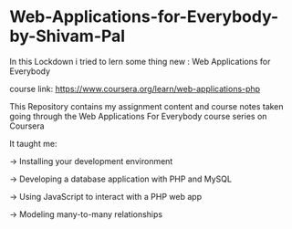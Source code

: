 # Web-Applications-for-Everybody-by-Shivam-Pal
In this Lockdown i tried to lern some thing new : 
Web Applications for Everybody

course link: https://www.coursera.org/learn/web-applications-php

This Repository contains my assignment content and course notes taken going through the Web Applications For Everybody course series on Coursera

It taught me:

-> Installing your development environment

-> Developing a database application with PHP and MySQL

-> Using JavaScript to interact with a PHP web app

-> Modeling many-to-many relationships 
